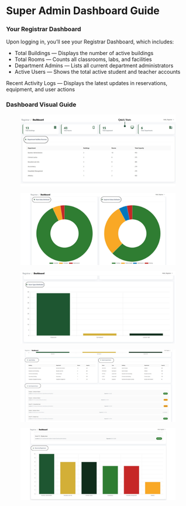 # Super Admin Dashboard Guide

### Your Registrar Dashboard

Upon logging in, you’ll see your Registrar Dashboard, which includes:

* Total Buildings — Displays the number of active buildings
* Total Rooms — Counts all classrooms, labs, and facilities
* Department Admins — Lists all current department administrators
* Active Users — Shows the total active student and teacher accounts

Recent Activity Logs — Displays the latest updates in reservations, equipment, and user actions

### &#x20;Dashboard Visual Guide

<figure><img src="../../.gitbook/assets/reg dashboard.jpg" alt=""><figcaption></figcaption></figure>



<figure><img src="../../.gitbook/assets/chart dashboard.jpg" alt=""><figcaption></figcaption></figure>



<figure><img src="../../.gitbook/assets/dash.jpg" alt=""><figcaption></figcaption></figure>



<figure><img src="../../.gitbook/assets/dash large builing.jpg" alt=""><figcaption></figcaption></figure>



<figure><img src="../../.gitbook/assets/chart dash.jpg" alt=""><figcaption></figcaption></figure>

